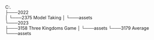 C:.                                       
├───2022                                  
│   └───2375 Model Taking
│       └───assets       
└───2023                 
    ├───3158 Three Kingdoms Game
    │   └───assets
    └───3179 Average
        └───assets
